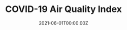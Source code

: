 ---
title: COVID-19 Air Quality Index 
summary: Air Quality Index data analysis during COVID-19 for 4 major Indian cities, including inference, modelling and investigation for drops in pollution.

tags:
  - Statistics
date: '2021-06-01T00:00:00Z'

# Optional external URL for project (replaces project detail page).
external_link: 'hhttps://rishidarkdevil.github.io/Stats_Project_AQI_2021/Analysis_Report.html'

image:
  caption: Photo by rawpixel on Unsplash
  focal_point: Smart

# links:
#   - icon: medium
#     icon_pack: fab
#     name: Blog
#     url: https://medium.com/@rishidarkdevil/revisiting-logistic-regression-a-gentle-introduction-to-generalized-linear-models-27baae1550f
url_code: 'https://github.com/RishiDarkDevil/Stats_Project_AQI_2021'
url_pdf: ''
url_slides: ''
url_video: ''

# Slides (optional).
#   Associate this project with Markdown slides.
#   Simply enter your slide deck's filename without extension.
#   E.g. `slides = "example-slides"` references `content/slides/example-slides.md`.
#   Otherwise, set `slides = ""`.
# slides: example
---